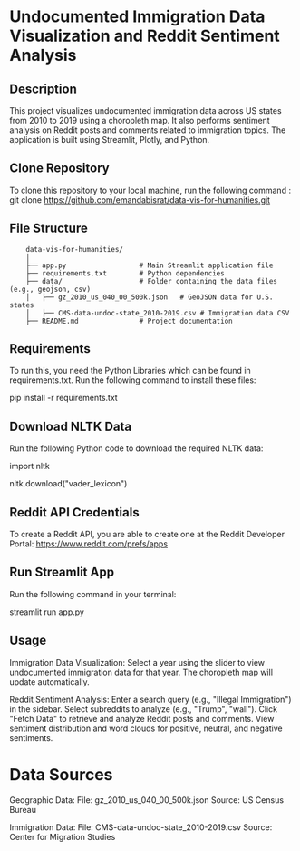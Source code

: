 # Undocumented Immigration Data Visualization and Reddit Sentiment Analysis 

## Description
This project visualizes undocumented immigration data across US states from 2010 to 2019 using a choropleth map. It also performs sentiment analysis on Reddit posts and comments related to immigration topics. The application is built using Streamlit, Plotly, and Python.

## Clone Repository
To clone this repository to your local machine, run the following command : git clone https://github.com/emandabisrat/data-vis-for-humanities.git

## File Structure
```
    data-vis-for-humanities/
    │
    ├── app.py                  # Main Streamlit application file
    ├── requirements.txt        # Python dependencies
    ├── data/                   # Folder containing the data files (e.g., geojson, csv)
    │   ├── gz_2010_us_040_00_500k.json   # GeoJSON data for U.S. states
    │   ├── CMS-data-undoc-state_2010-2019.csv # Immigration data CSV
    ├── README.md               # Project documentation
```
## Requirements
To run this, you need the Python Libraries which can be found in requirements.txt. Run the following command to install these files:

pip install -r requirements.txt

## Download NLTK Data
Run the following Python code to download the required NLTK data:

import nltk


nltk.download("vader_lexicon")


## Reddit API Credentials
To create a Reddit API, you are able to create one at the Reddit Developer Portal: https://www.reddit.com/prefs/apps

## Run Streamlit App
Run the following command in your terminal:

streamlit run app.py

## Usage
Immigration Data Visualization:
    Select a year using the slider to view undocumented immigration data for that year.
    The choropleth map will update automatically.

Reddit Sentiment Analysis:
    Enter a search query (e.g., "Illegal Immigration") in the sidebar.
    Select subreddits to analyze (e.g., "Trump", "wall").
    Click "Fetch Data" to retrieve and analyze Reddit posts and comments.
    View sentiment distribution and word clouds for positive, neutral, and negative sentiments.



# Data Sources
Geographic Data: 
    File: gz_2010_us_040_00_500k.json 
    Source: US Census Bureau

Immigration Data:
    File: CMS-data-undoc-state_2010-2019.csv
    Source: Center for Migration Studies

